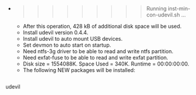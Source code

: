 * >>>>>>>>> Running inst-min-con-udevil.sh ...
  * After this operation, 428 kB of additional disk space will be used.
  * Install udevil version 0.4.4.
  * Install udevil to auto mount USB devices.
  * Set devmon to auto start on startup.
  * Need ntfs-3g driver to be able to read and write ntfs partition.
  * Need exfat-fuse to be able to read and write exfat partition.
  * Disk size = 1554088K. Space Used = 340K. Runtime = 00:00:00:00.
  * The following NEW packages will be installed:
  ```bash
udevil
  ```

